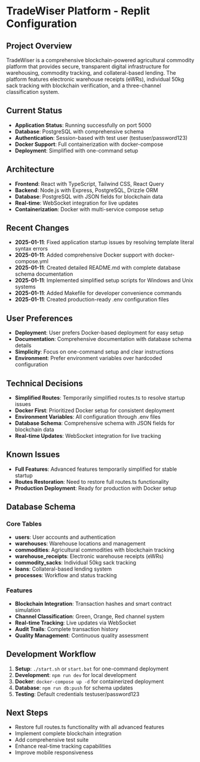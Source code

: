 # TradeWiser Platform - Replit Configuration

## Project Overview
TradeWiser is a comprehensive blockchain-powered agricultural commodity platform that provides secure, transparent digital infrastructure for warehousing, commodity tracking, and collateral-based lending. The platform features electronic warehouse receipts (eWRs), individual 50kg sack tracking with blockchain verification, and a three-channel classification system.

## Current Status
- **Application Status**: Running successfully on port 5000
- **Database**: PostgreSQL with comprehensive schema
- **Authentication**: Session-based with test user (testuser/password123)
- **Docker Support**: Full containerization with docker-compose
- **Deployment**: Simplified with one-command setup

## Architecture
- **Frontend**: React with TypeScript, Tailwind CSS, React Query
- **Backend**: Node.js with Express, PostgreSQL, Drizzle ORM
- **Database**: PostgreSQL with JSON fields for blockchain data
- **Real-time**: WebSocket integration for live updates
- **Containerization**: Docker with multi-service compose setup

## Recent Changes
- **2025-01-11**: Fixed application startup issues by resolving template literal syntax errors
- **2025-01-11**: Added comprehensive Docker support with docker-compose.yml
- **2025-01-11**: Created detailed README.md with complete database schema documentation
- **2025-01-11**: Implemented simplified setup scripts for Windows and Unix systems
- **2025-01-11**: Added Makefile for developer convenience commands
- **2025-01-11**: Created production-ready .env configuration files

## User Preferences
- **Deployment**: User prefers Docker-based deployment for easy setup
- **Documentation**: Comprehensive documentation with database schema details
- **Simplicity**: Focus on one-command setup and clear instructions
- **Environment**: Prefer environment variables over hardcoded configuration

## Technical Decisions
- **Simplified Routes**: Temporarily simplified routes.ts to resolve startup issues
- **Docker First**: Prioritized Docker setup for consistent deployment
- **Environment Variables**: All configuration through .env files
- **Database Schema**: Comprehensive schema with JSON fields for blockchain data
- **Real-time Updates**: WebSocket integration for live tracking

## Known Issues
- **Full Features**: Advanced features temporarily simplified for stable startup
- **Routes Restoration**: Need to restore full routes.ts functionality
- **Production Deployment**: Ready for production with Docker setup

## Database Schema
### Core Tables
- **users**: User accounts and authentication
- **warehouses**: Warehouse locations and management
- **commodities**: Agricultural commodities with blockchain tracking
- **warehouse_receipts**: Electronic warehouse receipts (eWRs)
- **commodity_sacks**: Individual 50kg sack tracking
- **loans**: Collateral-based lending system
- **processes**: Workflow and status tracking

### Features
- **Blockchain Integration**: Transaction hashes and smart contract simulation
- **Channel Classification**: Green, Orange, Red channel system
- **Real-time Tracking**: Live updates via WebSocket
- **Audit Trails**: Complete transaction history
- **Quality Management**: Continuous quality assessment

## Development Workflow
1. **Setup**: `./start.sh` or `start.bat` for one-command deployment
2. **Development**: `npm run dev` for local development
3. **Docker**: `docker-compose up -d` for containerized deployment
4. **Database**: `npm run db:push` for schema updates
5. **Testing**: Default credentials testuser/password123

## Next Steps
- Restore full routes.ts functionality with all advanced features
- Implement complete blockchain integration
- Add comprehensive test suite
- Enhance real-time tracking capabilities
- Improve mobile responsiveness